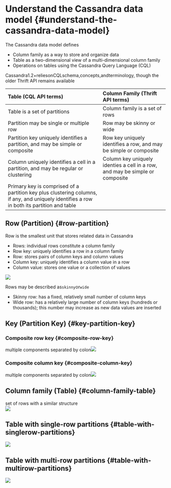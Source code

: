 # Understand the Cassandra data model {#understand-the-cassandra-data-model}

The Cassandra data model defines

* Column family as a way to store and organize data
* Table as a two-dimensional view of a multi-dimensional column family
* Operations on tables using the Cassandra Query Language \(CQL\)

Cassandra1.2+reliesonCQLschema,concepts,andterminology, though the older Thrift API remains available

| Table \(CQL API terms\) | Column Family \(Thrift API terms\) |
| :--- | :--- |
| Table is a set of partitions | Column family is a set of rows |
| Partition may be single or multiple row | Row may be skinny or wide |
| Partition key uniquely identifies a partition, and may be simple or composite | Row key uniquely identifies a row, and may be simple or composite |
| Column uniquely identifies a cell in a partition, and may be regular or clustering | Column key uniquely identies a cell in a row, and may be simple or composite |
| Primary key is comprised of a partition key plus clustering columns, if any, and uniquely identifies a row in both its partition and table |  |

## Row \(Partition\) {#row-partition}

Row is the smallest unit that stores related data in Cassandra

* Rows: individual rows constitute a column family
* Row key: uniquely identifies a row in a column family
* Row: stores pairs of column keys and column values
* Column key: uniquely identifies a column value in a row
* Column value: stores one value or a collection of values

![](https://pandaforme.gitbooks.io/introduction-to-cassandra/content/Screen%20Shot%202016-02-24%20at%2011.46.09.png)

Rows may be described as`skinny`or`wide`

* Skinny row: has a fixed, relatively small number of column keys
* Wide row: has a relatively large number of column keys \(hundreds or thousands\); this number may increase as new data values are inserted

## Key \(Partition Key\) {#key-partition-key}

### Composite row key {#composite-row-key}

multiple components separated by colon![](https://pandaforme.gitbooks.io/introduction-to-cassandra/content/Screen%20Shot%202016-02-24%20at%2011.53.17.png)

### Composite column key {#composite-column-key}

multiple components separated by colon![](https://pandaforme.gitbooks.io/introduction-to-cassandra/content/Screen%20Shot%202016-02-24%20at%2011.54.01.png)

## Column family \(Table\) {#column-family-table}

set of rows with a similar structure  
![](https://pandaforme.gitbooks.io/introduction-to-cassandra/content/Screen%20Shot%202016-02-24%20at%2011.56.28.png)

## Table with single-row partitions {#table-with-singlerow-partitions}

![](https://pandaforme.gitbooks.io/introduction-to-cassandra/content/Screen%20Shot%202016-02-24%20at%2012.24.12.png)

## Table with multi-row partitions {#table-with-multirow-partitions}

![](https://pandaforme.gitbooks.io/introduction-to-cassandra/content/Screen%20Shot%202016-02-24%20at%2012.25.54.png)

